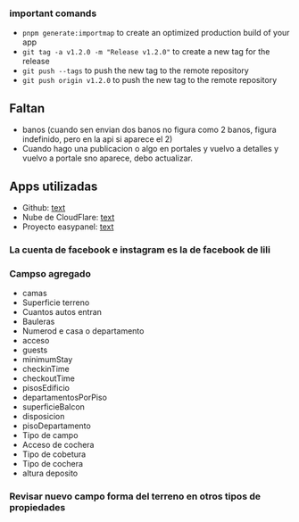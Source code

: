 ### important comands

- `pnpm generate:importmap` to create an optimized production build of your app
- `git tag -a v1.2.0 -m "Release v1.2.0"` to create a new tag for the release
- `git push --tags` to push the new tag to the remote repository
- `git push origin v1.2.0` to push the new tag to the remote repository

## Faltan

- banos (cuando sen envian dos banos no figura como 2 banos, figura indefinido, pero en la api si aparece el 2)
- Cuando hago una publicacion o algo en portales y vuelvo a detalles y vuelvo a portale sno aparece, debo actualizar.

## Apps utilizadas

- Github: [text](https://github.com/manudiiez/adminpanel-nazarpropiedades/actions)
- Nube de CloudFlare: [text](https://dash.cloudflare.com/c14fa1adf8db74d2102398802057e4ca/r2/default/buckets/nazarpropiedades-media?prefix=media%2F)
- Proyecto easypanel: [text](http://31.97.87.170:3000/projects/nazarpropiedades-admin/app/adminpanel-nazarpropiedades/deployments)

### La cuenta de facebook e instagram es la de facebook de lili

### Campso agregado

- camas
- Superficie terreno
- Cuantos autos entran
- Bauleras
- Numerod e casa o departamento
- acceso
- guests
- minimumStay
- checkinTime
- checkoutTime
- pisosEdificio
- departamentosPorPiso
- superficieBalcon
- disposicion
- pisoDepartamento
- Tipo de campo
- Acceso de cochera
- Tipo de cobetura
- Tipo de cochera
- altura deposito

### Revisar nuevo campo forma del terreno en otros tipos de propiedades